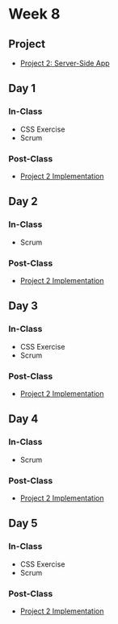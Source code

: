 # Week 8

## Project

* [Project 2: Server-Side App](../../projects/project-2-server-side-app.md)

## Day 1

### In-Class

* CSS Exercise
* Scrum

### Post-Class

* [Project 2 Implementation](../../projects/project-2-server-side-app.md#recommended-order-of-implementation)

## Day 2

### In-Class

* Scrum

### Post-Class

* [Project 2 Implementation](../../projects/project-2-server-side-app.md#recommended-order-of-implementation)

## Day 3

### In-Class

* CSS Exercise
* Scrum

### Post-Class

* [Project 2 Implementation](../../projects/project-2-server-side-app.md#recommended-order-of-implementation)

## Day 4

### In-Class

* Scrum

### Post-Class

* [Project 2 Implementation](../../projects/project-2-server-side-app.md#recommended-order-of-implementation)

## Day 5

### In-Class

* CSS Exercise
* Scrum

### Post-Class

* [Project 2 Implementation](../../projects/project-2-server-side-app.md#recommended-order-of-implementation)

